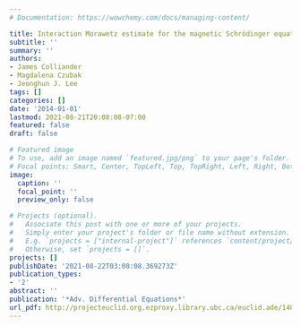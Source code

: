 ```yaml
---
# Documentation: https://wowchemy.com/docs/managing-content/

title: Interaction Morawetz estimate for the magnetic Schrödinger equation and applications
subtitle: ''
summary: ''
authors:
- James Colliander
- Magdalena Czubak
- Jeonghun J. Lee
tags: []
categories: []
date: '2014-01-01'
lastmod: 2021-08-21T20:08:08-07:00
featured: false
draft: false

# Featured image
# To use, add an image named `featured.jpg/png` to your page's folder.
# Focal points: Smart, Center, TopLeft, Top, TopRight, Left, Right, BottomLeft, Bottom, BottomRight.
image:
  caption: ''
  focal_point: ''
  preview_only: false

# Projects (optional).
#   Associate this post with one or more of your projects.
#   Simply enter your project's folder or file name without extension.
#   E.g. `projects = ["internal-project"]` references `content/project/deep-learning/index.md`.
#   Otherwise, set `projects = []`.
projects: []
publishDate: '2021-08-22T03:08:08.369273Z'
publication_types:
- '2'
abstract: ''
publication: '*Adv. Differential Equations*'
url_pdf: http://projecteuclid.org.ezproxy.library.ubc.ca/euclid.ade/1404230124
---
```

